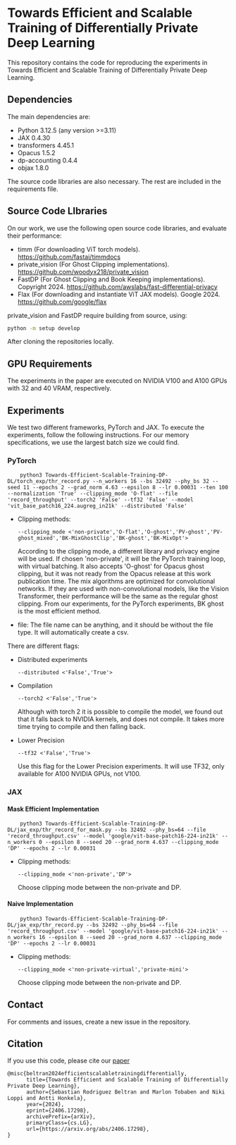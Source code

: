 # Towards Efficient and Scalable Training of Differentially Private Deep Learning

This repository contains the code for reproducing the experiments in Towards Efficient and Scalable Training of Differentially Private Deep Learning.

## Dependencies

The main dependencies are:

* Python 3.12.5 (any version >=3.11)
* JAX 0.4.30
* transformers 4.45.1
* Opacus 1.5.2
* dp-accounting 0.4.4
* objax 1.8.0

The source code libraries are also necessary. The rest are included in the requirements file.

## Source Code LIbraries

On our work, we use the following open source code libraries, and evaluate their performance:

- timm (For downloading ViT torch models). https://github.com/fastai/timmdocs 
- private_vision (For Ghost Clipping implementations). https://github.com/woodyx218/private_vision
- FastDP (For Ghost Clipping and Book Keeping implementations). Copyright 2024. https://github.com/awslabs/fast-differential-privacy
- Flax (For downloading and instantiate ViT JAX models). Google 2024. https://github.com/google/flax

private_vision and FastDP require building from source, using:

```bash
python -m setup develop
```
After cloning the repositories locally.

## GPU Requirements

The experiments in the paper are executed on NVIDIA V100 and A100 GPUs with 32 and 40 VRAM, respectively. 

## Experiments

We test two different frameworks, PyTorch and JAX. To execute the experiments, follow the following instructions. For our memory specifications, we use the largest batch size we could find. 

### PyTorch

```
    python3 Towards-Efficient-Scalable-Training-DP-DL/torch_exp/thr_record.py --n_workers 16 --bs 32492 --phy_bs 32 --seed 11 --epochs 2 --grad_norm 4.63 --epsilon 8 --lr 0.00031 --ten 100 --normalization 'True' --clipping_mode 'O-flat' --file 'record_throughput' --torch2 'False' --tf32 'False' --model 'vit_base_patch16_224.augreg_in21k' --distributed 'False'
```

- Clipping methods:

    ```
    --clipping_mode <'non-private','O-flat','O-ghost','PV-ghost','PV-ghost_mixed','BK-MixGhostClip','BK-ghost','BK-MixOpt'>
    ```
    
    According to the clipping mode, a different library and privacy engine will be used. If chosen 'non-private', it will be the PyTorch training loop, with virtual batching. It also accepts 'O-ghost' for Opacus ghost clipping, but it was not ready from the Opacus release at this work publication time. The mix algorithms are optimized for convolutional networks. If they are used with non-convolutional models, like the Vision Transformer, their performance will be the same as the regular ghost clipping. From our experiments, for the PyTorch experiments, BK ghost is the most efficient method.

- file:
    The file name can be anything, and it should be without the file type. It will automatically create a csv.
    

There are different flags:

- Distributed experiments
    ```
    --distributed <'False','True'>
    ```

- Compilation
    ```
    --torch2 <'False','True'>
    ```
    Although with torch 2 it is possible to compile the model, we found out that it falls back to NVIDIA kernels, and does not compile. It takes more time trying to compile and then falling back.

- Lower Precision
    ```
    --tf32 <'False','True'>
    ```
    Use this flag for the Lower Precision experiments. It will use TF32, only available for A100 NVIDIA GPUs, not V100.

### JAX

#### Mask Efficient Implementation
```
    python3 Towards-Efficient-Scalable-Training-DP-DL/jax_exp/thr_record_for_mask.py --bs 32492 --phy_bs=64 --file 'record_throughput.csv' --model 'google/vit-base-patch16-224-in21k' --n_workers 0 --epsilon 8 --seed 20 --grad_norm 4.637 --clipping_mode 'DP' --epochs 2 --lr 0.00031
```

- Clipping methods:

    ```
    --clipping_mode <'non-private','DP'>
    ```

    Choose clipping mode between the non-private and DP.

#### Naive Implementation
```
    python3 Towards-Efficient-Scalable-Training-DP-DL/jax_exp/thr_record.py --bs 32492 --phy_bs=64 --file 'record_throughput.csv' --model 'google/vit-base-patch16-224-in21k' --n_workers 16 --epsilon 8 --seed 20 --grad_norm 4.637 --clipping_mode 'DP' --epochs 2 --lr 0.00031
```

- Clipping methods:

    ```
    --clipping_mode <'non-private-virtual','private-mini'>
    ```
    
    Choose clipping mode between the non-private and DP.

## Contact

For comments and issues, create a new issue in the repository.

## Citation

If you use this code, please cite our [paper](https://arxiv.org/abs/2406.17298)

```
@misc{beltran2024efficientscalabletrainingdifferentially,
      title={Towards Efficient and Scalable Training of Differentially Private Deep Learning}, 
      author={Sebastian Rodriguez Beltran and Marlon Tobaben and Niki Loppi and Antti Honkela},
      year={2024},
      eprint={2406.17298},
      archivePrefix={arXiv},
      primaryClass={cs.LG},
      url={https://arxiv.org/abs/2406.17298}, 
}
```